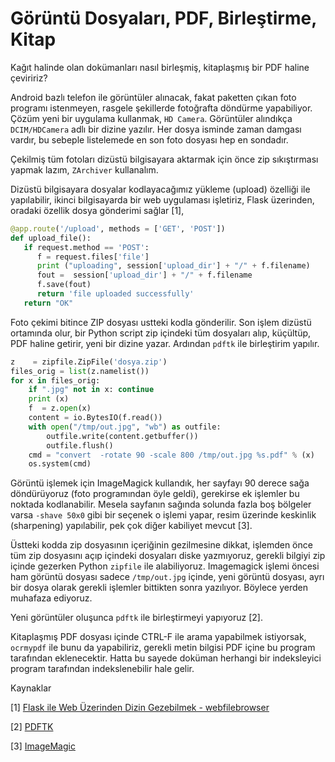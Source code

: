 # Görüntü Dosyaları, PDF, Birleştirme, Kitap

Kağıt halinde olan dokümanları nasıl birleşmiş, kitaplaşmış bir PDF
haline çeviririz?

Android bazlı telefon ile görüntüler alınacak, fakat paketten çıkan
foto programı istenmeyen, rasgele şekillerde fotoğrafta döndürme
yapabiliyor. Çözüm yeni bir uygulama kullanmak, `HD Camera`.
Görüntüler alındıkça `DCIM/HDCamera` adlı bir dizine yazılır.
Her dosya isminde zaman damgası vardır, bu sebeple listelemede en
son foto dosyası hep en sondadır.

Çekilmiş tüm fotoları dizüstü bilgisayara aktarmak için önce zip
sıkıştırması yapmak lazım, `ZArchiver` kullanalım.

Dizüstü bilgisayara dosyalar kodlayacağımız yükleme (upload) özelliği
ile yapılabilir, ikinci bilgisayarda bir web uygulaması işletiriz,
Flask üzerinden, oradaki özellik dosya gönderimi sağlar [1],

```python
@app.route('/upload', methods = ['GET', 'POST'])
def upload_file():
   if request.method == 'POST':
      f = request.files['file']
      print ("uploading", session['upload_dir'] + "/" + f.filename)
      fout =  session['upload_dir'] + "/" + f.filename
      f.save(fout)     
      return 'file uploaded successfully'
   return "OK"
```

Foto çekimi bitince ZIP dosyası ustteki kodla gönderilir. Son işlem
dizüstü ortamında olur, bir Python script zip içindeki tüm dosyaları
alıp, küçültüp, PDF haline getirir, yeni bir dizine yazar. Ardından
`pdftk` ile birleştirim yapılır.

```python
z    = zipfile.ZipFile('dosya.zip')
files_orig = list(z.namelist())
for x in files_orig:
    if ".jpg" not in x: continue
    print (x)
    f  = z.open(x)
    content = io.BytesIO(f.read())
    with open("/tmp/out.jpg", "wb") as outfile:
        outfile.write(content.getbuffer())
        outfile.flush()        
    cmd = "convert  -rotate 90 -scale 800 /tmp/out.jpg %s.pdf" % (x)
    os.system(cmd)
```

Görüntü işlemek için ImageMagick kullandık, her sayfayı 90 derece sağa
döndürüyoruz (foto programından öyle geldi), gerekirse ek işlemler bu
noktada kodlanabilir. Mesela sayfanın sağında solunda fazla boş
bölgeler varsa `-shave 50x0` gibi bir seçenek o işlemi yapar, resim
üzerinde keskinlik (sharpening) yapılabilir, pek çok diğer kabiliyet
mevcut [3].

Üstteki kodda zip dosyasının içeriğinin gezilmesine dikkat, işlemden
önce tüm zip dosyasını açıp içindeki dosyaları diske yazmıyoruz,
gerekli bilgiyi zip içinde gezerken Python `zipfile` ile
alabiliyoruz. Imagemagick işlemi öncesi ham görüntü dosyası sadece
`/tmp/out.jpg` içinde, yeni görüntü dosyası, ayrı bir dosya olarak
gerekli işlemler bittikten sonra yazılıyor. Böylece yerden muhafaza
ediyoruz.

Yeni görüntüler oluşunca `pdftk` ile birleştirmeyi yapıyoruz [2]. 

Kitaplaşmış PDF dosyası içinde CTRL-F ile arama yapabilmek istiyorsak,
`ocrmypdf` ile bunu da yapabiliriz, gerekli metin bilgisi PDF içine bu
program tarafından eklenecektir. Hatta bu sayede doküman herhangi bir
indeksleyici program tarafından indekslenebilir hale gelir.

Kaynaklar

[1] <a href="../../2024/06/webfilebrowser.html">Flask ile Web Üzerinden Dizin Gezebilmek - webfilebrowser</a>

[2] <a href="../../2011/12/pdftk.html">PDFTK</a>

[3] <a href="../../2010/08/imagemagick.html">ImageMagic</a>

